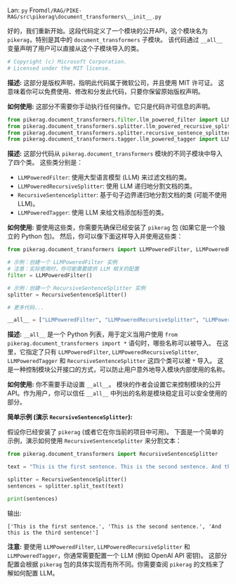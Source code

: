 Lan: `py` From`dl/RAG/PIKE-RAG/src\pikerag\document_transformers\__init__.py`

好的，我们重新开始。这段代码定义了一个模块的公开API，这个模块名为 `pikerag`，特别是其中的 `document_transformers` 子模块。 该代码通过 `__all__` 变量声明了用户可以直接从这个子模块导入的类。

```python
# Copyright (c) Microsoft Corporation.
# Licensed under the MIT license.
```

**描述:** 这部分是版权声明，指明此代码属于微软公司，并且使用 MIT 许可证。 这意味着你可以免费使用、修改和分发此代码，只要你保留原始版权声明。

**如何使用:**  这部分不需要你手动执行任何操作。它只是代码许可信息的声明。

```python
from pikerag.document_transformers.filter.llm_powered_filter import LLMPoweredFilter
from pikerag.document_transformers.splitter.llm_powered_recursive_splitter import LLMPoweredRecursiveSplitter
from pikerag.document_transformers.splitter.recursive_sentence_splitter import RecursiveSentenceSplitter
from pikerag.document_transformers.tagger.llm_powered_tagger import LLMPoweredTagger
```

**描述:** 这部分代码从 `pikerag.document_transformers` 模块的不同子模块中导入了四个类。 这些类分别是：

*   `LLMPoweredFilter`: 使用大型语言模型 (LLM) 来过滤文档的类。
*   `LLMPoweredRecursiveSplitter`: 使用 LLM 递归地分割文档的类。
*   `RecursiveSentenceSplitter`:  基于句子边界递归地分割文档的类 (可能不使用 LLM)。
*   `LLMPoweredTagger`: 使用 LLM 来给文档添加标签的类。

**如何使用:**  要使用这些类，你需要先确保已经安装了 `pikerag` 包 (如果它是一个独立的 Python 包)。 然后，你可以像下面这样导入并使用这些类：

```python
from pikerag.document_transformers import LLMPoweredFilter, LLMPoweredRecursiveSplitter, RecursiveSentenceSplitter, LLMPoweredTagger

# 示例：创建一个 LLMPoweredFilter 实例
# 注意：实际使用时，你可能需要提供 LLM 相关的配置
filter = LLMPoweredFilter()

# 示例：创建一个 RecursiveSentenceSplitter 实例
splitter = RecursiveSentenceSplitter()

# 更多代码...
```

```python
__all__ = ["LLMPoweredFilter", "LLMPoweredRecursiveSplitter", "LLMPoweredTagger", "RecursiveSentenceSplitter"]
```

**描述:**  `__all__` 是一个 Python 列表，用于定义当用户使用 `from pikerag.document_transformers import *` 语句时，哪些名称可以被导入。 在这里，它指定了只有 `LLMPoweredFilter`, `LLMPoweredRecursiveSplitter`, `LLMPoweredTagger` 和 `RecursiveSentenceSplitter` 这四个类可以被 `*` 导入。  这是一种控制模块公开接口的方式，可以防止用户意外地导入模块内部使用的名称。

**如何使用:**  你不需要手动设置 `__all__`。 模块的作者会设置它来控制模块的公开 API。作为用户，你可以信任 `__all__` 中列出的名称是模块稳定且可以安全使用的部分。

**简单示例 (演示 `RecursiveSentenceSplitter`):**

假设你已经安装了 `pikerag` (或者它在你当前的项目中可用)。  下面是一个简单的示例，演示如何使用 `RecursiveSentenceSplitter` 来分割文本：

```python
from pikerag.document_transformers import RecursiveSentenceSplitter

text = "This is the first sentence. This is the second sentence. And this is the third sentence!"

splitter = RecursiveSentenceSplitter()
sentences = splitter.split_text(text)

print(sentences)
```

输出:

```
['This is the first sentence.', 'This is the second sentence.', 'And this is the third sentence!']
```

**注意:** 要使用 `LLMPoweredFilter`, `LLMPoweredRecursiveSplitter` 和 `LLMPoweredTagger`，你通常需要配置一个 LLM (例如 OpenAI API 密钥)。  这部分配置会根据 `pikerag` 包的具体实现而有所不同。你需要查阅 `pikerag` 的文档来了解如何配置 LLM。
